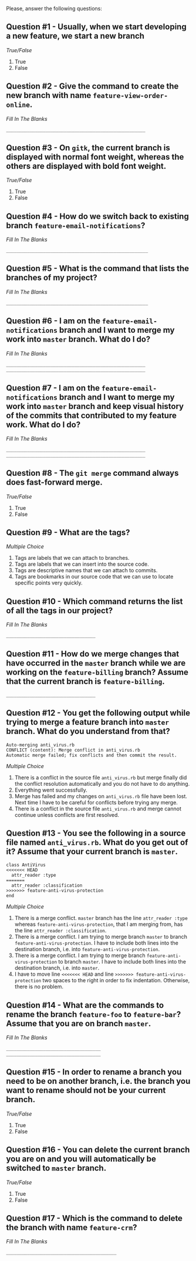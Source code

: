 Please, answer the following questions:

## Question #1 - Usually, when we start developing a new feature, we start a new branch

*True/False*

1. True
2. False

## Question #2 - Give the command to create the new branch with name `feature-view-order-online`.

*Fill In The Blanks*

``` bash
_____________________________________________________
```

## Question #3 - On `gitk`, the current branch is displayed with normal font weight, whereas the others are displayed with bold font weight.

*True/False*

1. True
2. False

## Question #4 - How do we switch back to existing branch `feature-email-notifications`?

*Fill In The Blanks*

``` bash
______________________________________________________
```

## Question #5 - What is the command that lists the branches of my project?

*Fill In The Blanks*

``` bash
______________________________________________________
```

## Question #6 - I am on the `feature-email-notifications` branch and I want to merge my work into `master` branch. What do I do?

*Fill In The Blanks*

``` bash
_____________________________________________________
_____________________________________________________
```

## Question #7 - I am on the `feature-email-notifications` branch and I want to merge my work into `master` branch and keep visual history of the commits that contributed to my feature work. What do I do?
 
*Fill In The Blanks*
 
``` bash
_____________________________________________________
_____________________________________________________
```

## Question #8 - The `git merge` command always does fast-forward merge.

*True/False*

1. True
2. False

## Question #9 - What are the tags?

*Multiple Choice*

1. Tags are labels that we can attach to branches.
2. Tags are labels that we can insert into the source code.
3. Tags are descriptive names that we can attach to commits.
4. Tags are bookmarks in our source code that we can use to locate specific points very quickly.

## Question #10 - Which command returns the list of all the tags in our project?

*Fill In The Blanks*

``` bash
__________________________________
```

## Question #11 - How do we merge changes that have occurred in the `master` branch while we are working on the `feature-billing` branch? Assume that the current branch is `feature-billing`.

``` bash
__________________________________
```

## Question #12 - You get the following output while trying to merge a feature branch into `master` branch. What do you understand from that?
```
Auto-merging anti_virus.rb
CONFLICT (content): Merge conflict in anti_virus.rb
Automatic merge failed; fix conflicts and then commit the result.
```

*Multiple Choice*

1. There is a conflict in the source file `anti_virus.rb` but merge finally did the conflict resolution automatically and you do not have to do anything.
2. Everything went successfully.
3. Merge has failed and my changes on `anti_virus.rb` file have been lost. Next time I have to be careful for conflicts before trying any merge. 
4. There is a conflict in the source file `anti_virus.rb` and merge cannot continue unless conflicts are first resolved.

## Question #13 - You see the following in a source file named `anti_virus.rb`. What do you get out of it? Assume that your current branch is `master`.
```
class AntiVirus
<<<<<<< HEAD
  attr_reader :type
=======
  attr_reader :classification
>>>>>>> feature-anti-virus-protection
end
```

*Multiple Choice*

1. There is a merge conflict. `master` branch has the line `attr_reader :type` whereas `feature-anti-virus-protection`, that I am merging from, has the line `attr_reader :classification`.
2. There is a merge conflict. I am trying to merge branch `master` to branch `feature-anti-virus-protection`. I have to include both lines into the destination branch, i.e. into `feature-anti-virus-protection`.
3. There is a merge conflict. I am trying to merge branch `feature-anti-virus-protection` to branch `master`. I have to include both lines into the destination branch, i.e. into `master`.
4. I have to move line `<<<<<<< HEAD` and line `>>>>>>> feature-anti-virus-protection` two spaces to the right in order to fix indentation. Otherwise, there is no problem.

## Question #14 - What are the commands to rename the branch `feature-foo` to `feature-bar`? Assume that you are on branch `master`.

*Fill In The Blanks*

```bash
____________________________________
____________________________________
```

## Question #15 - In order to rename a branch you need to be on another branch, i.e. the branch you want to rename should not be your current branch.

*True/False*

1. True
2. False

## Question #16 - You can delete the current branch you are on and you will automatically be switched to `master` branch.

*True/False*

1. True
2. False

## Question #17 - Which is the command to delete the branch with name `feature-crm`?

*Fill In The Blanks*

``` bash
__________________________________________
```
